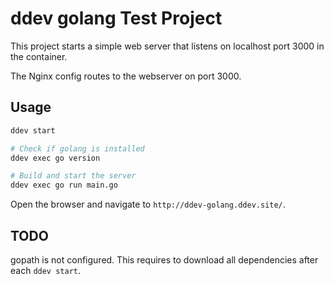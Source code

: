 # ddev golang Test Project

This project starts a simple web server that listens on localhost port 3000 in the container.

The Nginx config routes to the webserver on port 3000.

## Usage

```bash
ddev start

# Check if golang is installed
ddev exec go version

# Build and start the server
ddev exec go run main.go
```

Open the browser and navigate to `http://ddev-golang.ddev.site/`.


## TODO

gopath is not configured. This requires to download all dependencies
after each `ddev start`.
